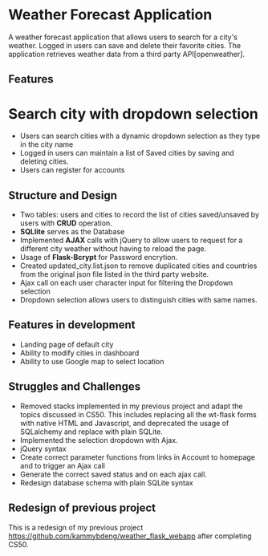 # Weather Forecast Application
A weather forecast application that allows users to search for a city's weather. Logged in users can save and delete their favorite cities. The application retrieves weather data from a third party API[openweather].

## Features
# Search city with dropdown selection
- Users can search cities with a dynamic dropdown selection as they type in the city name
- Logged in users can maintain a list of Saved cities by saving and deleting cities.
- Users can register for accounts


## Structure and Design
- Two tables: users and cities to record the list of cities saved/unsaved by users with **CRUD** operation.
- **SQLlite** serves as the Database
- Implemented **AJAX** calls with jQuery to allow users to request for a different city weather without having to reload the page.
- Usage of **Flask-Bcrypt** for Password encrytion.
- Created updated_city.list.json to remove duplicated cities and countries from the original json file listed in the third party website.
- Ajax call on each user character input for filtering the Dropdown selection
- Dropdown selection allows users to distinguish cities with same names.

## Features in development
- Landing page of default city
- Ability to modify cities in dashboard
- Ability to use Google map to select location

## Struggles and Challenges
- Removed stacks implemented in my previous project and adapt the topics discussed in CS50. This includes replacing all the wt-flask forms with native HTML and Javascript, and deprecated the usage of SQLalchemy and replace with plain SQLite.
- Implemented the selection dropdown with Ajax.
- jQuery syntax
- Create correct parameter functions from links in Account to homepage and to trigger an Ajax call
- Generate the correct saved status and on each ajax call.
- Redesign database schema with plain SQLite syntax

## Redesign of previous project
This is a redesign of my previous project https://github.com/kammybdeng/weather_flask_webapp
after completing CS50.
